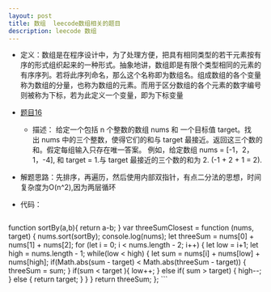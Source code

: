 ```yaml
---
layout: post
title: 数组  leecode数组相关的题目
description: leecode 数组
---
```

+ 定义：数组是在程序设计中，为了处理方便，把具有相同类型的若干元素按有序的形式组织起来的一种形式。抽象地讲，数组即是有限个类型相同的元素的有序序列。若将此序列命名，那么这个名称即为数组名。组成数组的各个变量称为数组的分量，也称为数组的元素。而用于区分数组的各个元素的数字编号则被称为下标，若为此定义一个变量，即为下标变量

+ [题目16](https://leetcode-cn.com/problems/3sum-closest/)
    + 描述： 给定一个包括 n 个整数的数组 nums 和 一个目标值 target。找出 nums 中的三个整数，使得它们的和与 target 最接近。返回这三个数的和。假定每组输入只存在唯一答案。
    例如，给定数组 nums = [-1，2，1，-4], 和 target = 1.与 target 最接近的三个数的和为 2. (-1 + 2 + 1 = 2).
+ 解题思路：先排序，再遍历，然后使用内部双指针，有点二分法的思想，时间复杂度为O(n^2),因为两层循环
+ 代码：
    ```
function sortBy(a,b){
    return a-b;
}
var threeSumClosest = function (nums, target) {
    nums.sort(sortBy);
    console.log(nums);
    let threeSum = nums[0] + nums[1] + nums[2];
    for (let i = 0; i < nums.length - 2; i++) {
        let low = i+1;
        let high = nums.length - 1;
        while(low < high) {
            let sum = nums[i] + nums[low] + nums[high];
            if(Math.abs(sum - target) < Math.abs(threeSum - target)) {
                 threeSum = sum;
            }
            if(sum < target ){
                low++;
            } else if( sum > target) {
                high--;
            } else {
                return target;
            }
        }
    }
    return threeSum;
};
    ```
